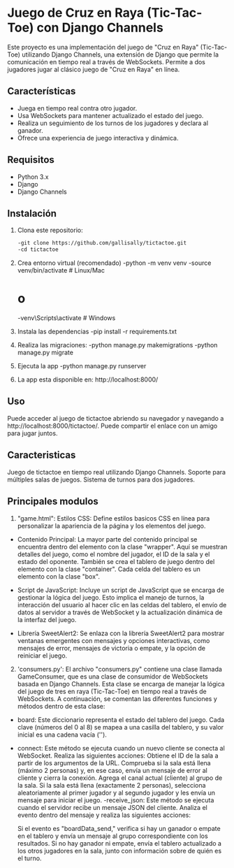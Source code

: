# Juego de Cruz en Raya (Tic-Tac-Toe) con Django Channels

Este proyecto es una implementación del juego de "Cruz en Raya" (Tic-Tac-Toe) utilizando Django Channels, una extensión de Django que permite la comunicación en tiempo real a través de WebSockets. Permite a dos jugadores jugar al clásico juego de "Cruz en Raya" en línea.

## Características

- Juega en tiempo real contra otro jugador.
- Usa WebSockets para mantener actualizado el estado del juego.
- Realiza un seguimiento de los turnos de los jugadores y declara al ganador.
- Ofrece una experiencia de juego interactiva y dinámica.

## Requisitos

- Python 3.x
- Django
- Django Channels

## Instalación

1. Clona este repositorio:

   ```bash
   -git clone https://github.com/gallisally/tictactoe.git
   -cd tictactoe

2. Crea entorno virtual (recomendado)
   -python -m venv venv
   -source venv/bin/activate  # Linux/Mac
   # o
   -venv\Scripts\activate  # Windows

3. Instala las dependencias
   -pip install -r requirements.txt

4. Realiza las migraciones:
   -python manage.py makemigrations
   -python manage.py migrate

5. Ejecuta la app
   -python manage.py runserver

6. La app esta disponible en:  http://localhost:8000/

## Uso
Puede acceder al juego de tictactoe abriendo su navegador y navegando a http://localhost:8000/tictactoe/. Puede compartir el enlace con un amigo para jugar juntos.

## Caracteristicas
Juego de tictactoe en tiempo real utilizando Django Channels.
Soporte para múltiples salas de juegos.
Sistema de turnos para dos jugadores.
## Principales modulos
1. "game.html": Estilos CSS: Define estilos basicos CSS en línea para personalizar la apariencia de la página y los elementos del juego.

- Contenido Principal: La mayor parte del contenido principal se encuentra dentro del elemento con la clase "wrapper". Aquí se muestran detalles del juego, como el nombre del jugador, el ID de la sala y el estado del oponente. También se crea el tablero de juego dentro del elemento con la clase "container". Cada celda del tablero es un elemento con la clase "box".

- Script de JavaScript: Incluye un script de JavaScript que se encarga de gestionar la lógica del juego. Esto implica el manejo de turnos, la interacción del usuario al hacer clic en las celdas del tablero, el envío de datos al servidor a través de WebSocket y la actualización dinámica de la interfaz del juego.

- Librería SweetAlert2: Se enlaza con la librería SweetAlert2 para mostrar ventanas emergentes con mensajes y opciones interactivas, como mensajes de error, mensajes de victoria o empate, y la opción de reiniciar el juego.

2. 'consumers.py': El archivo "consumers.py" contiene una clase llamada GameConsumer, que es una clase de consumidor de WebSockets basada en Django Channels. Esta clase se encarga de manejar la lógica del juego de tres en raya (Tic-Tac-Toe) en tiempo real a través de WebSockets. A continuación, se comentan las diferentes funciones y métodos dentro de esta clase:

- board: Este diccionario representa el estado del tablero del juego. Cada clave (números del 0 al 8) se mapea a una casilla del tablero, y su valor inicial es una cadena vacía ('').

- connect: Este método se ejecuta cuando un nuevo cliente se conecta al WebSocket. Realiza las siguientes acciones:
   Obtiene el ID de la sala a partir de los argumentos de la URL.
   Comprueba si la sala está llena (máximo 2 personas) y, en ese caso, envía un mensaje de error al cliente y cierra la conexión.
   Agrega el canal actual (cliente) al grupo de la sala.
   Si la sala está llena (exactamente 2 personas), selecciona aleatoriamente al primer jugador y al segundo jugador y les envía un mensaje para iniciar el juego.
-receive_json: Este método se ejecuta cuando el servidor recibe un mensaje JSON del cliente.   Analiza el evento dentro del mensaje y realiza las siguientes acciones:

   Si el evento es "boardData_send," verifica si hay un ganador o empate en el tablero y envía un mensaje al grupo correspondiente con los resultados.
   Si no hay ganador ni empate, envía el tablero actualizado a los otros jugadores en la sala, junto con información sobre de quién es el turno.